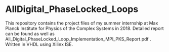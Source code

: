 # AllDigital_PhaseLocked_Loops
This repository contains the project files of my summer internship at Max Planck Institute for Physics of the Complex Systems in 2018. 
Detailed report can be found as well as All_Digital_PhaseLocked_Loop_Implementation_MPI_PKS_Report.pdf . 
Written in VHDL using Xilinx ISE. 
